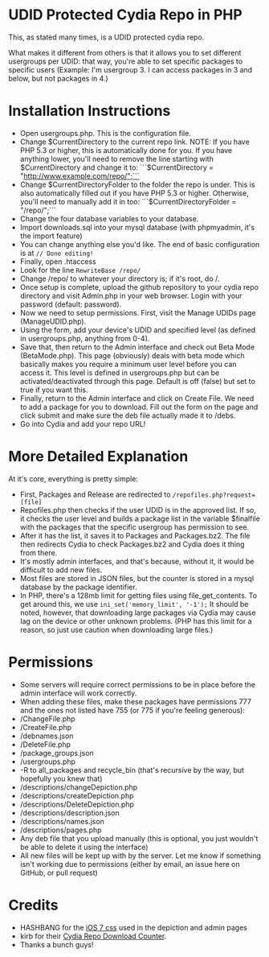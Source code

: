 UDID Protected Cydia Repo in PHP
=============================

This, as stated many times, is a UDID protected cydia repo.

What makes it different from others is that it allows you to set different usergroups per UDID: that way, you're able to set specific packages to specific users (Example: I'm usergroup 3. I can access packages in 3 and below, but not packages in 4.)

Installation Instructions
=============================
- Open usergroups.php. This is the configuration file.
- Change $CurrentDirectory to the current repo link. NOTE: If you have PHP 5.3 or higher, this is automatically done for you. If you have anything lower, you'll need to remove the line starting with $CurrentDirectory and change it to: ```$CurrentDirectory = "http://www.example.com/repo/";```
- Change $CurrentDirectoryFolder to the folder the repo is under. This is also automatically filled out if you have PHP 5.3 or higher. Otherwise, you'll need to manually add it in too: ```$CurrentDirectoryFolder = "/repo/";```
- Change the four database variables to your database.
- Import downloads.sql into your mysql database (with phpmyadmin, it's the import feature)
- You can change anything else you'd like. The end of basic configuration is at ```// Done editing!```
- Finally, open .htaccess
- Look for the line ```RewriteBase /repo/```
- Change /repo/ to whatever your directory is; if it's root, do /.
- Once setup is complete, upload the github repository to your cydia repo directory and visit Admin.php in your web browser. Login with your password (default: password).
- Now we need to setup permissions.  First, visit the Manage UDIDs page (ManageUDID.php).
- Using the form, add your device's UDID and specified level (as defined in usergroups.php, anything from 0-4).
- Save that, then return to the Admin interface and check out Beta Mode (BetaMode.php). This page (obviously) deals with beta mode which basically makes you require a minimum user level before you can access it. This level is defined in usergroups.php but can be activated/deactivated through this page. Default is off (false) but set to true if you want this.
- Finally, return to the Admin interface and click on Create File. We need to add a package for you to download. Fill out the form on the page and click submit and make sure the deb file actually made it to /debs.
- Go into Cydia and add your repo URL!


More Detailed Explanation
=============================
At it's core, everything is pretty simple:
- First, Packages and Release are redirected to ```/repofiles.php?request=[file]```
- Repofiles.php then checks if the user UDID is in the approved list. If so, it checks the user level and builds a package list in the variable $finalfile with the packages that the specific usergroup has permission to see.
- After it has the list, it saves it to Packages and Packages.bz2. The file then redirects Cydia to check Packages.bz2 and Cydia does it thing from there.
- It's mostly admin interfaces, and that's because, without it, it would be difficult to add new files.
- Most files are stored in JSON files, but the counter is stored in a mysql database by the package identifier.
- In PHP, there's a 128mb limit for getting files using file_get_contents. To get around this, we use ```ini_set('memory_limit', '-1');``` It should be noted, however, that downloading large packages via Cydia may cause lag on the device or other unknown problems. (PHP has this limit for a reason, so just use caution when downloading large files.)

Permissions
=============================
- Some servers will require correct permissions to be in place before the admin interface will work correctly.
- When adding these files, make these packages have permissions 777 and the ones not listed have 755 (or 775 if you're feeling generous):
- /ChangeFile.php
- /CreateFile.php
- /debnames.json
- /DeleteFile.php
- /package_groups.json
- /usergroups.php
- -R to all_packages and recycle_bin (that's recursive by the way, but hopefully you knew that)
- /descriptions/changeDepiction.php
- /descriptions/createDepiction.php
- /descriptions/DeleteDepiction.php
- /descriptions/description.json
- /descriptions/names.json
- /descriptions/pages.php
- Any deb file that you upload manually (this is optional, you just wouldn't be able to delete it using the interface)
- All new files will be kept up with by the server. Let me know if something isn't working due to permissions (either by email, an issue here on GitHub, or pull request)


Credits
=============================
- HASHBANG for the [iOS 7 css](https://github.com/hbang/iOS-7-CSS) used in the depiction and admin pages
- kirb for their [Cydia Repo Download Counter](https://gist.github.com/kirb/1922421).
- Thanks a bunch guys!
